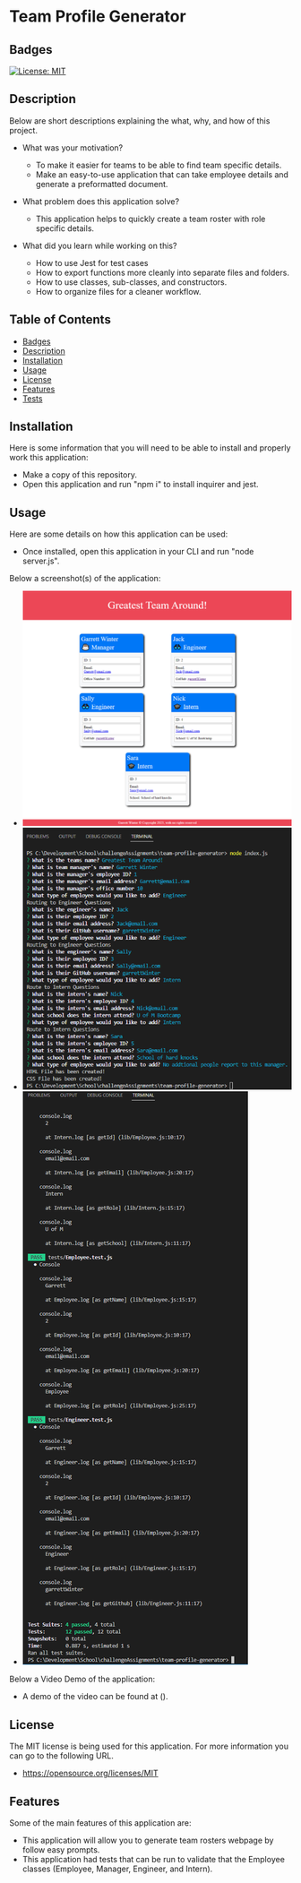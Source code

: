 # Team Profile Generator

## Badges

[![License: MIT](https://img.shields.io/badge/License-MIT-yellow.svg)](https://opensource.org/licenses/MIT)

## Description

Below are short descriptions explaining the what, why, and how of this project.

- What was your motivation?
    - To make it easier for teams to be able to find team specific details.
    - Make an easy-to-use application that can take employee details and generate a preformatted document.

- What problem does this application solve?
    - This application helps to quickly create a team roster with role specific details.

- What did you learn while working on this?
    - How to use Jest for test cases
    - How to export functions more cleanly into separate files and folders.
    - How to use classes, sub-classes, and constructors.
    - How to organize files for a cleaner workflow.
  
## Table of Contents

 - [Badges](#badges)
 - [Description](#description)
 - [Installation](#installation)
 - [Usage](#usage)
 - [License](#license)
 - [Features](#features)
 - [Tests](#tests)

## Installation
  
Here is some information that you will need to be able to install and properly work this application:
  - Make a copy of this repository.
  - Open this application and run "npm i" to install inquirer and jest.

## Usage
  
Here are some details on how this application can be used:
  - Once installed, open this application in your CLI and run "node server.js".
      
Below a screenshot(s) of the application:
  - ![Screenshot of a generated Team Profile](./assets/images/Sample-Generated-HTML.png)
  - ![Screenshot of the questions](./assets/images/Question-Screenshot.png)
  - ![Screenshot of the tests being run](./assets/images/Tests-Screenshot.png)
  
Below a Video Demo of the application:
  - A demo of the video can be found at ().

## License

The MIT license is being used for this application. For more information you can go to the following URL.
  - https://opensource.org/licenses/MIT

## Features

Some of the main features of this application are:
  - This application will allow you to generate team rosters webpage by follow easy prompts.
  - This application had tests that can be run to validate that the Employee classes (Employee, Manager, Engineer, and Intern).